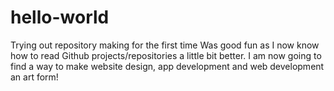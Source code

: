 # hello-world
Trying out repository making for the first time
Was good fun as I now know how to read Github projects/repositories a little bit better.
I am now going to find a way to make website design, app development and web development an art form!
